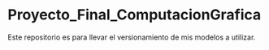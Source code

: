 # Proyecto_Final_ComputacionGrafica
Este repositorio es para llevar el versionamiento de mis modelos a utilizar.
